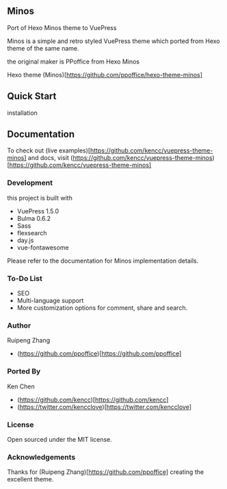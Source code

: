 ## Minos

Port of Hexo Minos theme to VuePress

Minos is a simple and retro styled VuePress theme which ported from Hexo theme of the same name.

the original maker is PPoffice from Hexo Minos

Hexo theme (Minos)[https://github.com/ppoffice/hexo-theme-minos]

## Quick Start

installation

## Documentation

To check out (live examples)[https://github.com/kencc/vuepress-theme-minos] and docs, visit (https://github.com/kencc/vuepress-theme-minos)[https://github.com/kencc/vuepress-theme-minos]

### Development

this project is built with

- VuePress 1.5.0
- Bulma 0.6.2
- Sass
- flexsearch
- day.js
- vue-fontawesome

Please refer to the documentation for Minos implementation details.

### To-Do List

- SEO
- Multi-language support
- More customization options for comment, share and search.

### Author

Ruipeng Zhang

- (https://github.com/ppoffice)[https://github.com/ppoffice]

### Ported By

Ken Chen

- (https://github.com/kencc)[https://github.com/kencc]
- (https://twitter.com/kencclove)[https://twitter.com/kencclove]

### License

Open sourced under the MIT license.

### Acknowledgements

Thanks for (Ruipeng Zhang)[https://github.com/ppoffice] creating the excellent theme.
